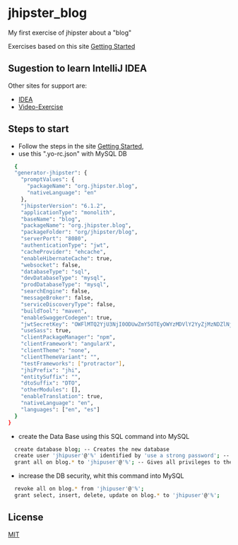 # jhipster_blog
My first exercise of jhipster about a "blog"

Exercises based on this site 
[Getting Started](https://github.com/mraible/jhipster6-demo/)

## Sugestion to learn IntelliJ IDEA 
Other sites for support are:
  - [IDEA](https://www.jetbrains.com/idea/)
  - [Video-Exercise](https://www.youtube.com/watch?v=uQqlO3IGpTU&t=7s)

## Steps to start
  - Follow the steps in the site [Getting Started](https://github.com/mraible/jhipster6-demo/),
  - use this ".yo-rc.json" with MySQL DB
  ```bash
    {
    "generator-jhipster": {
      "promptValues": {
        "packageName": "org.jhipster.blog",
        "nativeLanguage": "en"
      },
      "jhipsterVersion": "6.1.2",
      "applicationType": "monolith",
      "baseName": "blog",
      "packageName": "org.jhipster.blog",
      "packageFolder": "org/jhipster/blog",
      "serverPort": "8080",
      "authenticationType": "jwt",
      "cacheProvider": "ehcache",
      "enableHibernateCache": true,
      "websocket": false,
      "databaseType": "sql",
      "devDatabaseType": "mysql",
      "prodDatabaseType": "mysql",
      "searchEngine": false,
      "messageBroker": false,
      "serviceDiscoveryType": false,
      "buildTool": "maven",
      "enableSwaggerCodegen": true,
      "jwtSecretKey": "OWFlMTQ2YjU3NjI0ODUwZmY5OTEyOWYzMDVlY2YyZjMzNDZlNjNkMzNhNTM1NjIwZDg1OTI5ODExMzA1YTdmMjAxOWM4NjEzZjhkMGNkYjQ0NWUzMGI4M2U5MzJlNDg2NDhhZWFkODZhYTI2YWQ3YWRmZWFhNzk5MGI4NzY5YTk=",
      "useSass": true,
      "clientPackageManager": "npm",
      "clientFramework": "angularX",
      "clientTheme": "none",
      "clientThemeVariant": "",
      "testFrameworks": ["protractor"],
      "jhiPrefix": "jhi",
      "entitySuffix": "",
      "dtoSuffix": "DTO",
      "otherModules": [],
      "enableTranslation": true,
      "nativeLanguage": "en",
      "languages": ["en", "es"]
    }
  }
  ```
  - create the Data Base using this SQL command into MySQL
  ```bash
    create database blog; -- Creates the new database
    create user 'jhipuser'@'%' identified by 'use a strong password'; -- Creates the user
    grant all on blog.* to 'jhipuser'@'%'; -- Gives all privileges to the new user on the newly created database
  ```
  - increase the DB security, whit this command into MySQL
  ```bash
    revoke all on blog.* from 'jhipuser'@'%';
    grant select, insert, delete, update on blog.* to 'jhipuser'@'%';
  ```
  
## License
[MIT](https://choosealicense.com/licenses/mit/)
